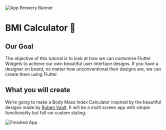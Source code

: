 ![App Brewery Banner](https://github.com/londonappbrewery/Images/blob/master/AppBreweryBanner.png)


# BMI Calculator 💪

## Our Goal

The objective of this tutorial is to look at how we can customise Flutter Widgets to achieve our own beautiful user interface designs. If you have a designer on board, no matter how unconventional their designs are, we can create them using Flutter. 


## What you will create

We’re going to make a Body Mass Index Calculator inspired by the beautiful designs made by [Ruben Vaalt](https://dribbble.com/shots/4585382-Simple-BMI-Calculator). It will be a multi screen app with simple functionality but full-on custom styling. 

![Finished App](https://github.com/londonappbrewery/Images/blob/master/bmi-calc-demo.gif)

